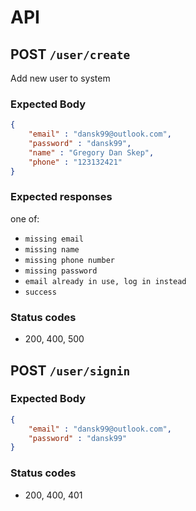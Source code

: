 # API


## **POST** `/user/create`
Add new user to system
### Expected Body
```json
{
    "email" : "dansk99@outlook.com",
    "password" : "dansk99",
    "name" : "Gregory Dan Skep",
    "phone" : "123132421"
}
```
### Expected responses
one of:
- `missing email`
- `missing name`
- `missing phone number`
- `missing password`
- `email already in use, log in instead`
- `success`

### Status codes
- 200, 400, 500


## **POST** `/user/signin`

### Expected Body
```json
{
    "email" : "dansk99@outlook.com",
    "password" : "dansk99"
}
```

### Status codes
- 200, 400, 401
